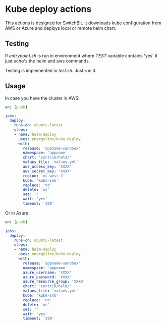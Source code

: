 # Kube deploy actions

This actions is designed for SwitchBit. It downloads kube configuration from AWS or Azure and deploys local or remote helm chart.

## Testing

If *entrypoint.sh* is run in environment where *TEST* variable contains 'yes' it just echo's the helm and aws commands.

Testing is implemented in *test.sh*. Just run it.

## Usage

In case you have the cluster in AWS:

```yaml
on: [push]

jobs:
  deploy:
    runs-on: ubuntu-latest
    steps:
    - name: helm-deploy
      uses: energylinx/kube-deploy
      with:
        release: 'appname-sandbox'
        namespace: 'appname'
        chart: 'contrib/helm/'
        values_file: 'values.yml'
        aws_access_key: 'XXXX'
        aws_secret_key: 'XXXX'
        region: 'eu-west-1'
        kube: 'kube-snb'
        replace: 'no'
        delete: 'no'
        set: ''
        wait: 'yes'
        timeout: '300'
```

Or in Azure:

```yaml
on: [push]

jobs:
  deploy:
    runs-on: ubuntu-latest
    steps:
    - name: helm-deploy
      uses: energylinx/kube-deploy
      with:
        release: 'appname-sandbox'
        namespace: 'appname'
        azure_username: 'XXXX'
        azure_password: 'XXXX'
        azure_resource_group: 'XXXX'
        chart: 'contrib/helm/'
        values_file: 'values.yml'
        kube: 'kube-snb'
        replace: 'no'
        delete: 'no'
        set: ''
        wait: 'yes'
        timeout: '300'
```
